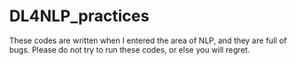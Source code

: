 # DL4NLP_practices
These codes are written when I entered the area of NLP, and they are full of bugs.
Please do not try to run these codes, or else you will regret.
